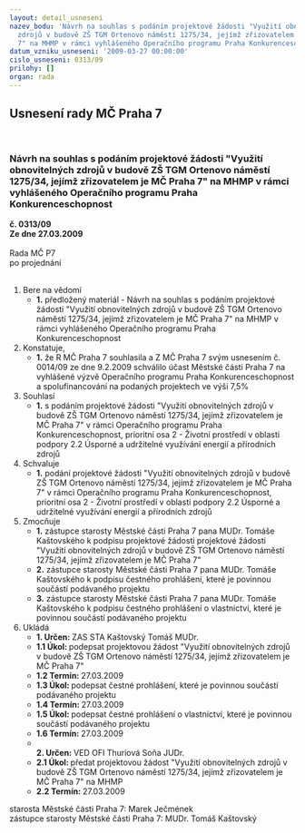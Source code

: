 ```yaml
---
layout: detail_usneseni
nazev_bodu: 'Návrh na souhlas s podáním projektové žádosti "Využití obnovitelných
  zdrojů v budově ZŠ TGM Ortenovo náměstí 1275/34, jejímž zřizovatelem je MČ Praha
  7" na MHMP v rámci vyhlášeného Operačního programu Praha Konkurenceschopnost '
datum_vzniku_usneseni: '2009-03-27 00:00:00'
cislo_usneseni: 0313/09
prilohy: []
organ: rada
---
```

<div id="ucUsn_pList" class="usn">
	<span><h2>Usnesení rady MČ Praha 7 </h2>
<br></span><div class="standBody">
<span><h3>Návrh na souhlas s podáním projektové žádosti "Využití obnovitelných zdrojů v budově ZŠ TGM Ortenovo náměstí 1275/34, jejímž zřizovatelem je MČ Praha 7" na MHMP v rámci vyhlášeného Operačního programu Praha Konkurenceschopnost </h3></span><div class="center">
		<strong>č. 0313/09</strong><br>
	</div>
<div class="center">
		<strong>Ze dne 27.03.2009</strong><br><br>
	</div>Rada MČ P7<br> po projednání<br><br><ol>
<li>Bere na vědomí<ul><li>
<strong>1.</strong> předložený materiál - Návrh na souhlas s podáním projektové žádosti "Využití obnovitelných zdrojů v budově ZŠ TGM Ortenovo náměstí 1275/34, jejímž zřizovatelem je MČ Praha 7" na MHMP v rámci vyhlášeného Operačního programu Praha Konkurenceschopnost </li></ul>
</li>
<li>Konstatuje,<ul><li>
<strong>1.</strong> že R MČ Praha 7 souhlasila  a Z MČ Praha 7 svým usnesením č. 0014/09 ze dne 9.2.2009 schválilo účast Městské části Praha 7 na vyhlášené výzvě Operačního programu Praha Konkurenceschopnost a spolufinancování na podaných projektech ve výši 7,5%</li></ul>
</li>
<li>Souhlasí<ul><li>
<strong>1.</strong> s podáním projektové žádosti   "Využití obnovitelných zdrojů v budově ZŠ TGM Ortenovo náměstí 1275/34, jejímž zřizovatelem je MČ Praha 7" v rámci Operačního programu Praha Konkurenceschopnost, prioritní osa 2 - Životní prostředí  v oblasti podpory 2.2 Úsporné a udržitelné využívání energií a přírodních zdrojů</li></ul>
</li>
<li>Schvaluje<ul><li>
<strong>1.</strong> podání projektové žádosti   "Využití obnovitelných zdrojů v budově ZŠ TGM Ortenovo náměstí 1275/34, jejímž zřizovatelem je MČ Praha 7" v rámci Operačního programu Praha Konkurenceschopnost, prioritní osa 2 - Životní prostředí  v oblasti podpory 2.2 Úsporné a udržitelné využívání energií a přírodních zdrojů</li></ul>
</li>
<li>Zmocňuje<ul>
<li>
<strong>1.</strong> zástupce starosty Městské části Praha 7 pana MUDr. Tomáše Kaštovského k podpisu projektové žádosti projektové žádosti "Využití obnovitelných zdrojů v budově ZŠ TGM Ortenovo náměstí 1275/34, jejímž zřizovatelem je MČ Praha 7" </li>
<li>
<strong>2.</strong> zástupce starosty Městské části Praha 7 pana MUDr. Tomáše Kaštovského k podpisu čestného prohlášení, které je povinnou součástí podávaného projektu</li>
<li>
<strong>3.</strong> zástupce starosty Městské části Praha 7 pana MUDr. Tomáše Kaštovského k podpisu čestného prohlášení o vlastnictví, které je povinnou součástí podávaného projektu</li>
</ul>
</li>
<li>Ukládá<ul>
<li>
<strong>1. Určen: </strong>ZAS STA Kaštovský Tomáš MUDr.</li>
<li>
<strong>1.1 Úkol: </strong>podepsat projektovou žádost  "Využití obnovitelných zdrojů v budově ZŠ TGM Ortenovo náměstí 1275/34, jejímž zřizovatelem je MČ Praha 7" </li>
<li>
<strong>1.2 Termín: </strong>27.03.2009</li>
<li>
<strong>1.3 Úkol: </strong>podepsat čestné prohlášení, které je povinnou součástí podávaného projektu</li>
<li>
<strong>1.4 Termín: </strong>27.03.2009</li>
<li>
<strong>1.5 Úkol: </strong>podepsat čestné prohlášení o vlastnictví, které je povinnou součástí podávaného projektu</li>
<li>
<strong>1.6 Termín: </strong>27.03.2009</li>
<li>
<strong><br>2. Určen: </strong>VED OFI Thuriová Soňa JUDr.</li>
<li>
<strong>2.1 Úkol: </strong>předat projektovou žádost "Využití obnovitelných zdrojů v budově ZŠ TGM Ortenovo náměstí 1275/34, jejímž zřizovatelem je MČ Praha 7" na MHMP </li>
<li>
<strong>2.2 Termín: </strong>27.03.2009</li>
</ul>
</li>
</ol>starosta Městské části Praha 7: Marek Ječmének<br>zástupce starosty Městské části Praha 7: MUDr. Tomáš Kaštovský 
</div>
</div>